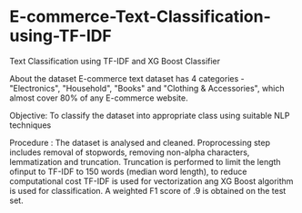 # E-commerce-Text-Classification-using-TF-IDF
Text Classification using TF-IDF and XG Boost Classifier

About the dataset
E-commerce text dataset has 4 categories - "Electronics", "Household", "Books" and "Clothing & Accessories", which almost cover 80% of any E-commerce website.

Objective:
  To classify the dataset into appropriate class using suitable NLP techniques
  
 Procedure :
   The dataset is analysed and cleaned. Proprocessing step includes removal of stopwords, removing non-alpha characters, lemmatization and truncation. Truncation is performed to limit the length ofinput to TF-IDF to 150 words (median word length), to reduce computational cost TF-IDF is used for vectorization ang XG Boost algorithm is used for classification. A weighted F1 score of .9 is obtained on the test set. 
   

